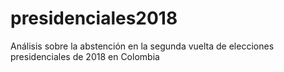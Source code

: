 # presidenciales2018
Análisis sobre la abstención en la segunda vuelta de elecciones presidenciales de 2018 en Colombia
